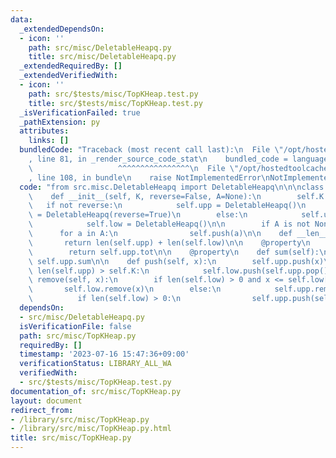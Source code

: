 ```yaml
---
data:
  _extendedDependsOn:
  - icon: ''
    path: src/misc/DeletableHeapq.py
    title: src/misc/DeletableHeapq.py
  _extendedRequiredBy: []
  _extendedVerifiedWith:
  - icon: ''
    path: src/$tests/misc/TopKHeap.test.py
    title: src/$tests/misc/TopKHeap.test.py
  _isVerificationFailed: true
  _pathExtension: py
  attributes:
    links: []
  bundledCode: "Traceback (most recent call last):\n  File \"/opt/hostedtoolcache/Python/3.11.4/x64/lib/python3.11/site-packages/onlinejudge_verify/documentation/build.py\"\
    , line 81, in _render_source_code_stat\n    bundled_code = language.bundle(\n\
    \                   ^^^^^^^^^^^^^^^^\n  File \"/opt/hostedtoolcache/Python/3.11.4/x64/lib/python3.11/site-packages/onlinejudge_verify/languages/python.py\"\
    , line 108, in bundle\n    raise NotImplementedError\nNotImplementedError\n"
  code: "from src.misc.DeletableHeapq import DeletableHeapq\n\n\nclass TopKHeap:\n\
    \    def __init__(self, K, reverse=False, A=None):\n        self.K = K\n     \
    \   if not reverse:\n            self.upp = DeletableHeapq()\n            self.low\
    \ = DeletableHeapq(reverse=True)\n        else:\n            self.upp = DeletableHeapq(reverse=True)\n\
    \            self.low = DeletableHeapq()\n\n        if A is not None:\n      \
    \      for a in A:\n                self.push(a)\n\n    def __len__(self):\n \
    \       return len(self.upp) + len(self.low)\n\n    @property\n    def tot(self):\n\
    \        return self.upp.tot\n\n    @property\n    def sum(self):\n        return\
    \ self.upp.sum\n\n    def push(self, x):\n        self.upp.push(x)\n        if\
    \ len(self.upp) > self.K:\n            self.low.push(self.upp.pop())\n\n    def\
    \ remove(self, x):\n        if len(self.low) > 0 and x <= self.low[0]:\n     \
    \       self.low.remove(x)\n        else:\n            self.upp.remove(x)\n  \
    \          if len(self.low) > 0:\n                self.upp.push(self.low.pop())\n"
  dependsOn:
  - src/misc/DeletableHeapq.py
  isVerificationFile: false
  path: src/misc/TopKHeap.py
  requiredBy: []
  timestamp: '2023-07-16 15:47:36+09:00'
  verificationStatus: LIBRARY_ALL_WA
  verifiedWith:
  - src/$tests/misc/TopKHeap.test.py
documentation_of: src/misc/TopKHeap.py
layout: document
redirect_from:
- /library/src/misc/TopKHeap.py
- /library/src/misc/TopKHeap.py.html
title: src/misc/TopKHeap.py
---
```

